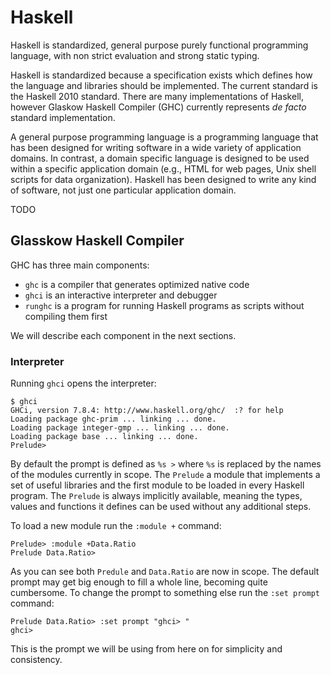 # Haskell

Haskell is standardized, general purpose purely functional programming
language, with non strict evaluation and strong static typing.

Haskell is standardized because a specification exists which defines how the
language and libraries should be implemented. The current standard is the
Haskell 2010 standard. There are many implementations of Haskell, however
Glaskow Haskell Compiler (GHC) currently represents *de facto* standard
implementation.

A general purpose programming language is a programming language that has been
designed for writing software in a wide variety of application domains. In
contrast, a domain specific language is designed to be used within a specific
application domain (e.g., HTML for web pages, Unix shell scripts for data
organization). Haskell has been designed to write any kind of software, not
just one particular application domain.

TODO

## Glasskow Haskell Compiler

GHC has three main components:

* `ghc` is a compiler that generates optimized native code
* `ghci` is an interactive interpreter and debugger
* `runghc` is a program for running Haskell programs as scripts without
  compiling them first

We will describe each component in the next sections.

### Interpreter

Running `ghci` opens the interpreter:

    $ ghci
    GHCi, version 7.8.4: http://www.haskell.org/ghc/  :? for help
    Loading package ghc-prim ... linking ... done.
    Loading package integer-gmp ... linking ... done.
    Loading package base ... linking ... done.
    Prelude> 

By default the prompt is defined as `%s >` where `%s` is replaced by the names
of the modules currently in scope. The `Prelude` a module that implements a set
of useful libraries and the first module to be loaded in every Haskell program.
The `Prelude` is always implicitly available, meaning the types, values and
functions it defines can be used without any additional steps.

To load a new module run the `:module +` command:

    Prelude> :module +Data.Ratio
    Prelude Data.Ratio> 

As you can see both `Predule` and `Data.Ratio` are now in scope. The default
prompt may get big enough to fill a whole line, becoming quite cumbersome. To
change the prompt to something else run the `:set prompt` command:

    Prelude Data.Ratio> :set prompt "ghci> "
    ghci> 

This is the prompt we will be using from here on for simplicity and
consistency.

